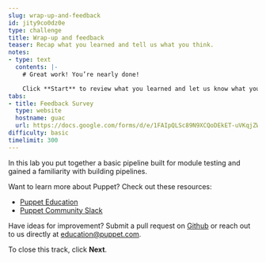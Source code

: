 ```yaml
---
slug: wrap-up-and-feedback
id: jity9co0dz0e
type: challenge
title: Wrap-up and feedback
teaser: Recap what you learned and tell us what you think.
notes:
- type: text
  contents: |-
    # Great work! You’re nearly done!

    Click **Start** to review what you learned and let us know what you thought of this track.
tabs:
- title: Feedback Survey
  type: website
  hostname: guac
  url: https://docs.google.com/forms/d/e/1FAIpQLSc89N9XCQoDEkET-uVKqjZWGnqMw0IbzZeeuuCKcoQk5oXr0g/viewform?usp=pp_url&entry.1252824226=PE501+Lab+2.0:+Create+a+Module+Pipeline
difficulty: basic
timelimit: 300
---
```

In this lab you put together a basic pipeline built for module testing and gained a familiarity with building pipelines.

Want to learn more about Puppet? Check out these resources:
- [Puppet Education](https://training.puppet.com/)
- [Puppet Community Slack](https://slack.puppet.com/)

Have ideas for improvement? Submit a pull request on [Github](https://github.com/puppetlabs/puppet-instruqt-tracks/tree/main/pe-continously-deliver-lab-2-0) or reach out to us directly at <a href="mailto:education@puppet.com">education@puppet.com</a>.

To close this track, click **Next**.